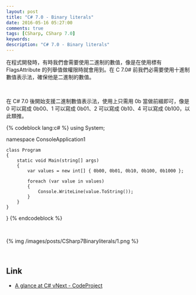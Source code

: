 ```yaml
---
layout: post
title: "C# 7.0 - Binary literals"
date: 2016-05-16 05:27:00
comments: true
tags: [CSharp, CSharp 7.0]
keywords: 
description: "C# 7.0 - Binary literals"
---
```


在程式開發時，有時我們會需要使用二進制的數值，像是在使用標有 FlagsAttribute 的列舉值做權限時就會用到。在 C 7.0# 前我們必需要使用十進制數值表示法，確保他是二進制的數值。  

<!-- More -->

<br/>


在  C# 7.0 後開始支援二進制數值表示法，使用上只需用 0b 當做前綴即可，像是  0 可以寫成 0b00、1 可以寫成 0b01、2 可以寫成 0b10、4 可以寫成 0b100，以此類推。  

{% codeblock lang:c# %}
using System;

namespace ConsoleApplication1

    class Program
    {
        static void Main(string[] args)
        {
            var values = new int[] { 0b00, 0b01, 0b10, 0b100, 0b1000 };

            foreach (var value in values)
            {
                Console.WriteLine(value.ToString());
            }
        }
    }
}
{% endcodeblock %}

<br/>


{% img /images/posts/CSharp7Binaryliterals/1.png %}

<br/>

Link
----
* [A glance at C# vNext - CodeProject](http://www.codeproject.com/Articles/699708/A-glance-at-Csharp-vNext#binary-literals-and-separators)
